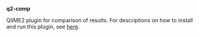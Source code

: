 <b>q2-comp</b>

QIIME2 plugin for comparison of results.
For descriptions on how to install and run this plugin, see  <a href="https://github.com/dianahaider/q2-comp/wiki">here</a>.
